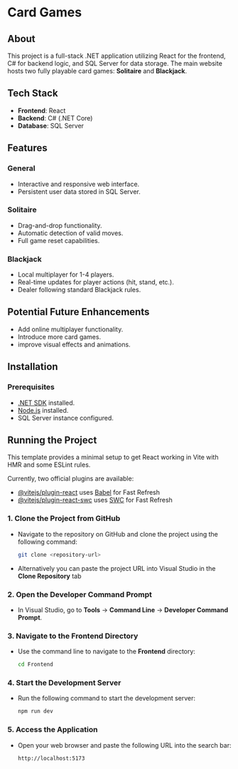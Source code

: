 # Card Games

## About

This project is a full-stack .NET application utilizing React for the frontend, C# for backend logic, and SQL Server for data storage. The main website hosts two fully playable card games: **Solitaire** and **Blackjack**.

## Tech Stack

- **Frontend**: React
- **Backend**: C# (.NET Core)
- **Database**: SQL Server

## Features

### General

- Interactive and responsive web interface.
- Persistent user data stored in SQL Server.

### Solitaire

- Drag-and-drop functionality.
- Automatic detection of valid moves.
- Full game reset capabilities.

### Blackjack

- Local multiplayer for 1-4 players.
- Real-time updates for player actions (hit, stand, etc.).
- Dealer following standard Blackjack rules.

## Potential Future Enhancements

- Add online multiplayer functionality.
- Introduce more card games.
- improve visual effects and animations.

## Installation

### Prerequisites

- [.NET SDK](https://dotnet.microsoft.com/download) installed.
- [Node.js](https://nodejs.org/) installed.
- SQL Server instance configured.

## Running the Project

This template provides a minimal setup to get React working in Vite with HMR and some ESLint rules.

Currently, two official plugins are available:

- [@vitejs/plugin-react](https://github.com/vitejs/vite-plugin-react/blob/main/packages/plugin-react/README.md) uses [Babel](https://babeljs.io/) for Fast Refresh
- [@vitejs/plugin-react-swc](https://github.com/vitejs/vite-plugin-react-swc) uses [SWC](https://swc.rs/) for Fast Refresh

### 1. **Clone the Project from GitHub**
   - Navigate to the repository on GitHub and clone the project using the following command:
     ```bash
     git clone <repository-url>
     ```
   - Alternatively you can paste the project URL into Visual Studio in the **Clone Repository** tab

### 2. **Open the Developer Command Prompt**
   - In Visual Studio, go to **Tools** → **Command Line** → **Developer Command Prompt**.

### 3. **Navigate to the Frontend Directory**
   - Use the command line to navigate to the **Frontend** directory:
     ```bash
     cd Frontend
     ```

### 4. **Start the Development Server**
   - Run the following command to start the development server:
     ```bash
     npm run dev
     ```

### 5. **Access the Application**
   - Open your web browser and paste the following URL into the search bar:
     ```
     http://localhost:5173
     ```
